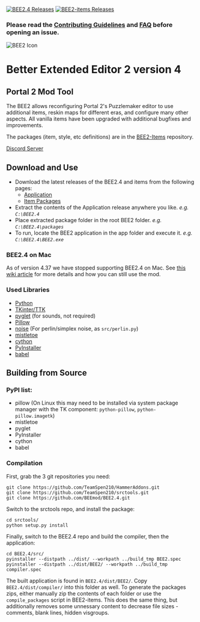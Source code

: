 [![BEE2.4 Releases](https://img.shields.io/github/downloads/BEEmod/BEE2.4/total.svg?label=App)](https://github.com/BEEmod/BEE2.4/releases)
[![BEE2-items Releases](https://img.shields.io/github/downloads/BEEmod/BEE2-items/total.svg?label=Packages)](https://github.com/BEEmod/BEE2-items/releases)

### Please read the [Contributing Guidelines](https://github.com/BEEmod/.github/blob/master/contributing.md) and [FAQ](https://github.com/BEEmod/BEE2.4/blob/master/FAQ.md) before opening an issue.

![BEE2 Icon](https://raw.githubusercontent.com/BEEmod/BEE2.4/master/BEE2.ico)
# Better Extended Editor 2 version 4 #
## Portal 2  Mod Tool
The BEE2 allows reconfiguring Portal 2's Puzzlemaker editor to use additional items, reskin maps for
different eras, and configure many other aspects. All vanilla items have been upgraded with additional
bugfixes and improvements.

The packages (item, style, etc definitions) are in the [BEE2-Items](https://github.com/BEEmod/BEE2-items) repository.

[Discord Server](https://discord.gg/hnGFJrz)

## Download and Use
- Download the latest releases of the BEE2.4 and items from the following pages:
  - [Application](https://github.com/BEEmod/BEE2.4/releases)
  - [Item Packages](https://github.com/BEEmod/BEE2-items/releases)
- Extract the contents of the Application release anywhere you like. _e.g. `C:\BEE2.4`_
- Place extracted package folder in the root BEE2 folder. _e.g. `C:\BEE2.4\packages`_
- To run, locate the BEE2 application in the app folder and execute it. _e.g. `C:\BEE2.4\BEE2.exe`_

### BEE2.4 on Mac

As of version 4.37 we have stopped supporting BEE2.4 on Mac. See [this wiki article](https://github.com/BEEmod/BEE2-items/wiki/BEE2.4-on-Mac) for more details and how you can still use the mod.

### Used Libraries ###
- [Python](https://www.python.org/)
- [TKinter/TTK](https://tcl.tk/)
- [pyglet](https://bitbucket.org/pyglet/pyglet/wiki/Home) (for sounds, not required)
- [Pillow](https://python-pillow.github.io/)
- [noise](https://pypi.python.org/pypi/noise/)  (For perlin/simplex noise, as `src/perlin.py`)
- [mistletoe](https://github.com/miyuchina/mistletoe)
- [cython](https://cython.org/)
- [PyInstaller](http://www.pyinstaller.org/)
- [babel](http://babel.pocoo.org/en/latest/index.html)

## Building from Source ##

### PyPI list: ###
* pillow (On Linux this may need to be installed via system package manager with the TK component: `python-pillow`, `python-pillow.imagetk`)
* mistletoe
* pyglet
* PyInstaller
* cython
* babel

### Compilation ###
First, grab the 3 git repositories you need:

	git clone https://github.com/TeamSpen210/HammerAddons.git
	git clone https://github.com/TeamSpen210/srctools.git
	git clone https://github.com/BEEmod/BEE2.4.git
	
Switch to the srctools repo, and install the package:

	cd srctools/
	python setup.py install

Finally, switch to the BEE2.4 repo and build the compiler, then the application:

	cd BEE2.4/src/
	pyinstaller --distpath ../dist/ --workpath ../build_tmp BEE2.spec
	pyinstaller --distpath ../dist/BEE2/ --workpath ../build_tmp compiler.spec
	
The built application is found in `BEE2.4/dist/BEE2/`.
Copy `BEE2.4/dist/compiler/` into this folder as well.
To generate the packages zips, either manually zip the contents of each folder or 
use the `compile_packages` script in BEE2-items. 
This does the same thing, but additionally removes some unnessary content 
to decrease file sizes - comments, blank lines, hidden visgroups.
